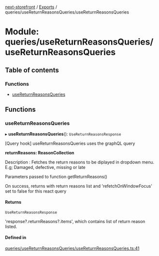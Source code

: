 [next-storefront](../README.md) / [Exports](../modules.md) / queries/useReturnReasonsQueries/useReturnReasonsQueries

# Module: queries/useReturnReasonsQueries/useReturnReasonsQueries

## Table of contents

### Functions

- [useReturnReasonsQueries](queries_useReturnReasonsQueries_useReturnReasonsQueries.md#usereturnreasonsqueries)

## Functions

### useReturnReasonsQueries

▸ **useReturnReasonsQueries**(): `UseReturnReasonsResponse`

[Query hook] useReturnReasonsQueries uses the graphQL query

<b>returnReasons: ReasonCollection</b>

Description : Fetches the return reasons to be diplayed in dropdown menu. E.g; Damaged, defective, missing or late

Parameters passed to function getReturnReasons()

On success, returns with return reasons list and 'refetchOnWindowFocus' set to false for this react query

#### Returns

`UseReturnReasonsResponse`

'response?.returnReasons?.items', which contains list of return reason listed.

#### Defined in

[queries/useReturnReasonsQueries/useReturnReasonsQueries.ts:41](https://github.com/KiboSoftware/nextjs-storefront/blob/a6cbcc7/hooks/queries/useReturnReasonsQueries/useReturnReasonsQueries.ts#L41)
